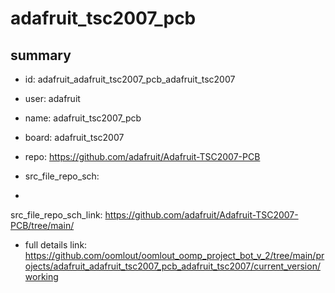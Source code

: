 # adafruit_tsc2007_pcb
 
## summary 
* id: adafruit_adafruit_tsc2007_pcb_adafruit_tsc2007
* user: adafruit
* name: adafruit_tsc2007_pcb
* board: adafruit_tsc2007
* repo: https://github.com/adafruit/Adafruit-TSC2007-PCB



* src_file_repo_sch: 
*
 src_file_repo_sch_link: https://github.com/adafruit/Adafruit-TSC2007-PCB/tree/main/
* full details link: https://github.com/oomlout/oomlout_oomp_project_bot_v_2/tree/main/projects/adafruit_adafruit_tsc2007_pcb_adafruit_tsc2007/current_version/working  






